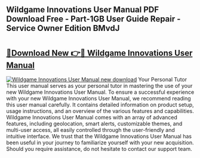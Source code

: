 ## Wildgame Innovations User Manual PDF Download Free - Part-1GB User Guide Repair - Service Owner Edition BMvdJ

# <h2><a href="http://bc21446.oget.top/?id=Wildgame+Innovations+User+Manual">🔗Download New 👉🔴 Wildgame Innovations User Manual</a></h2>

[![Wildgame Innovations User Manual new download](https://i.imgur.com/5g1atiW.png)](http://bc21446.oget.top/?id=Wildgame+Innovations+User+Manual)
Your Personal Tutor This user manual serves as your personal tutor in mastering the use of your new Wildgame Innovations User Manual. To ensure a successful experience with your new Wildgame Innovations User Manual, we recommend reading this user manual carefully. It contains detailed information on product setup, usage instructions, and an overview of the various features and capabilities. Wildgame Innovations User Manual comes with an array of advanced features, including geolocation, smart alerts, customizable themes, and multi-user access, all easily controlled through the user-friendly and intuitive interface. We trust that the Wildgame Innovations User Manual has been useful in your journey to familiarize yourself with your new acquisition. Should you require assistance, do not hesitate to contact our support team.
